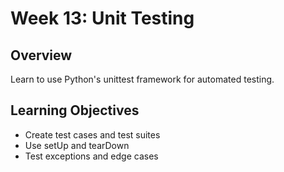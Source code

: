 # Week 13: Unit Testing

## Overview
Learn to use Python's unittest framework for automated testing.

## Learning Objectives
- Create test cases and test suites
- Use setUp and tearDown
- Test exceptions and edge cases
